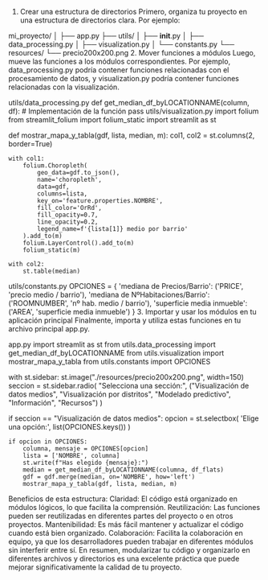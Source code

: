 1. Crear una estructura de directorios
Primero, organiza tu proyecto en una estructura de directorios clara. Por ejemplo:

mi_proyecto/
│
├── app.py
├── utils/
│   ├── __init__.py
│   ├── data_processing.py
│   ├── visualization.py
│   └── constants.py
└── resources/
    └── precio200x200.png
2. Mover funciones a módulos
Luego, mueve las funciones a los módulos correspondientes. Por ejemplo, data_processing.py podría contener funciones relacionadas con el procesamiento de datos, y visualization.py podría contener funciones relacionadas con la visualización.

utils/data_processing.py
def get_median_df_byLOCATIONNAME(column, df):
    # Implementación de la función
    pass
utils/visualization.py
import folium
from streamlit_folium import folium_static
import streamlit as st

def mostrar_mapa_y_tabla(gdf, lista, median, m):
    col1, col2 = st.columns(2, border=True)
    
    with col1:
        folium.Choropleth(
            geo_data=gdf.to_json(),
            name='choropleth',
            data=gdf,
            columns=lista,
            key_on='feature.properties.NOMBRE',
            fill_color='OrRd',
            fill_opacity=0.7,
            line_opacity=0.2,
            legend_name=f'{lista[1]} medio por barrio'
        ).add_to(m)
        folium.LayerControl().add_to(m)
        folium_static(m)
    
    with col2:
        st.table(median)
utils/constants.py
OPCIONES = {
    'mediana de Precios/Barrio': ('PRICE', 'precio medio / barrio'),
    'mediana de NºHabitaciones/Barrio': ('ROOMNUMBER', 'nº hab. medio / barrio'),
    'superficie media inmueble': ('AREA', 'superficie media inmueble')
}
3. Importar y usar los módulos en tu aplicación principal
Finalmente, importa y utiliza estas funciones en tu archivo principal app.py.

app.py
import streamlit as st
from utils.data_processing import get_median_df_byLOCATIONNAME
from utils.visualization import mostrar_mapa_y_tabla
from utils.constants import OPCIONES

with st.sidebar:
    st.image("./resources/precio200x200.png", width=150)
    seccion = st.sidebar.radio(
        "Selecciona una sección:",
        ("Visualización de datos medios", "Visualización por distritos", "Modelado predictivo", "Información", "Recursos")
    )

if seccion == "Visualización de datos medios":
    opcion = st.selectbox(
        'Elige una opción:',
        list(OPCIONES.keys())
    )
    
    if opcion in OPCIONES:
        columna, mensaje = OPCIONES[opcion]
        lista = ['NOMBRE', columna]
        st.write(f"Has elegido {mensaje}:")
        median = get_median_df_byLOCATIONNAME(columna, df_flats)
        gdf = gdf.merge(median, on='NOMBRE', how='left')
        mostrar_mapa_y_tabla(gdf, lista, median, m)
Beneficios de esta estructura:
Claridad: El código está organizado en módulos lógicos, lo que facilita la comprensión.
Reutilización: Las funciones pueden ser reutilizadas en diferentes partes del proyecto o en otros proyectos.
Mantenibilidad: Es más fácil mantener y actualizar el código cuando está bien organizado.
Colaboración: Facilita la colaboración en equipo, ya que los desarrolladores pueden trabajar en diferentes módulos sin interferir entre sí.
En resumen, modularizar tu código y organizarlo en diferentes archivos y directorios es una excelente práctica que puede mejorar significativamente la calidad de tu proyecto.
